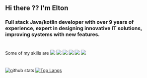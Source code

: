 ## Hi there ?? I'm Elton

### Full stack Java/kotlin developer with over 9 years of experience, expert in designing innovative IT solutions, improving systems with new features.

#

Some of my skills are
<img src="https://img.shields.io/badge/JAVA-%23007396.svg?&style=flat-square&logo=java&logoColor=white" />
<img src="https://img.shields.io/badge/JAVA-%230095D5.svg?&style=flat-square&logo=java&logoColor=white"/>
<img src="https://img.shields.io/badge/KOTLIN-%230095D5.svg?&style=flat-square&logo=kotlin&logoColor=white"/>
<img src="https://img.shields.io/badge/ANDROID-%23339933.svg?&style=flat-square&logo=android&logoColor=white" />
<img src="https://img.shields.io/badge/ANGULAR-%23339935.svg?&style=flat-square&logo=angular&logoColor=white" />
<img src="https://img.shields.io/badge/Javascript-%23F7DF1E.svg?&style=flat-square&logo=javascript&logoColor=black" />

#

![github stats](https://github-readme-stats.vercel.app/api?username=emmoro&show_icons=true&theme=dark)
[![Top Langs](https://github-readme-stats-r4815ov66.vercel.app/api/top-langs/?username=emmoro&theme=dark&hide=html&layout=compact)](https://github.com/anuraghazra/github-readme-stats)

